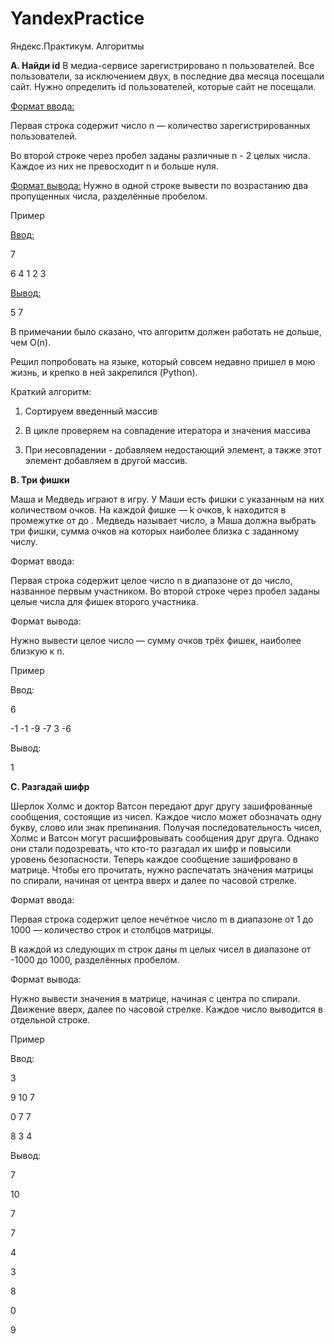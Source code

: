 # YandexPractice
Яндекс.Практикум. Алгоритмы

<b>A. Найди id</b> 
В медиа-сервисе зарегистрировано n пользователей. Все пользователи, за исключением двух, в последние два месяца посещали сайт. Нужно определить id пользователей, которые сайт не посещали.

<u>Формат ввода:</u>

Первая строка содержит число n — количество зарегистрированных пользователей. 

Во второй строке через пробел заданы различные n - 2 целых числа. Каждое из них не превосходит n и больше нуля.

<u>Формат вывода:</u>
Нужно в одной строке вывести по возрастанию два пропущенных числа, разделённые пробелом.

Пример

<u>Ввод:</u>

7

6 4 1 2 3

<u>Вывод:</u>

5 7

В примечании было сказано, что алгоритм должен работать не дольше, чем O(n).

Решил попробовать на языке, который совсем недавно пришел в мою жизнь, и крепко в ней закрепился (Python). 

Краткий алгоритм:

1. Сортируем введенный массив

2. В цикле проверяем на совпадение итератора и значения массива

3. При несовпадении - добавляем недостающий элемент, а также этот элемент добавляем в другой массив. 

<b>B. Три фишки</b>

Маша и Медведь играют в игру. У Маши есть фишки с указанным на них количеством очков. На каждой фишке — k очков, k находится в промежутке от  до . Медведь называет число, а Маша должна выбрать три фишки, сумма очков на которых наиболее близка с заданному числу.

Формат ввода:

Первая строка содержит целое число n в диапазоне от  до  число, названное первым участником. Во второй строке через пробел заданы целые числа для фишек второго участника.

Формат вывода:

Нужно вывести целое число — сумму очков трёх фишек, наиболее близкую к n.

Пример

Ввод:

6

-1 -1 -9 -7 3 -6

Вывод:

1

<b>C. Разгадай шифр</b>

Шерлок Холмс и доктор Ватсон передают друг другу зашифрованные сообщения, состоящие из чисел. Каждое число может обозначать одну букву, слово или знак препинания. Получая последовательность чисел, Холмс и Ватсон могут расшифровывать сообщения друг друга. Однако они стали подозревать, что кто-то разгадал их шифр и повысили уровень безопасности. Теперь каждое сообщение зашифровано в матрице. Чтобы его прочитать, нужно распечатать значения матрицы по спирали, начиная от центра вверх и далее по часовой стрелке.

Формат ввода:

Первая строка содержит целое нечётное число m в диапазоне от 1 до 1000 — количество строк и столбцов матрицы.

В каждой из следующих m строк даны m целых чисел в диапазоне от -1000 до 1000, разделённых пробелом.

Формат вывода:

Нужно вывести значения в матрице, начиная с центра по спирали. Движение вверх, далее по часовой стрелке. Каждое число выводится в отдельной строке.

Пример

Ввод:

3

9 10 7

0 7 7

8 3 4

Вывод:

7

10

7

7

4

3

8

0

9
